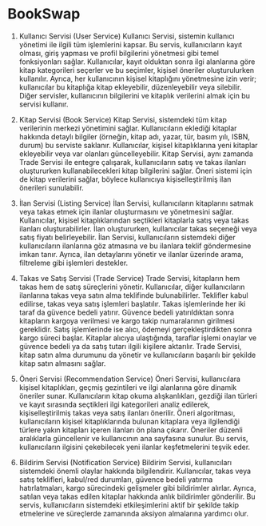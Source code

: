 # BookSwap

1. Kullanıcı Servisi (User Service)
Kullanıcı Servisi, sistemin kullanıcı yönetimi ile ilgili tüm işlemlerini kapsar. Bu servis, kullanıcıların kayıt olması, giriş yapması ve profil bilgilerini yönetmesi gibi temel fonksiyonları sağlar. Kullanıcılar, kayıt olduktan sonra ilgi alanlarına göre kitap kategorileri seçerler ve bu seçimler, kişisel öneriler oluşturulurken kullanılır. Ayrıca, her kullanıcının kişisel kitaplığını yönetmesine izin verir; kullanıcılar bu kitaplığa kitap ekleyebilir, düzenleyebilir veya silebilir. Diğer servisler, kullanıcının bilgilerini ve kitaplık verilerini almak için bu servisi kullanır.

2. Kitap Servisi (Book Service)
Kitap Servisi, sistemdeki tüm kitap verilerinin merkezi yönetimini sağlar. Kullanıcıların eklediği kitaplar hakkında detaylı bilgiler (örneğin, kitap adı, yazar, tür, basım yılı, ISBN, durum) bu serviste saklanır. Kullanıcılar, kişisel kitaplıklarına yeni kitaplar ekleyebilir veya var olanları güncelleyebilir. Kitap Servisi, aynı zamanda Trade Servisi ile entegre çalışarak, kullanıcıların satış ve takas ilanları oluştururken kullanabilecekleri kitap bilgilerini sağlar. Öneri sistemi için de kitap verilerini sağlar, böylece kullanıcıya kişiselleştirilmiş ilan önerileri sunulabilir.

3. İlan Servisi (Listing Service)
İlan Servisi, kullanıcıların kitaplarını satmak veya takas etmek için ilanlar oluşturmasını ve yönetmesini sağlar. Kullanıcılar, kişisel kitaplıklarından seçtikleri kitaplarla satış veya takas ilanları oluşturabilirler. İlan oluştururken, kullanıcılar takas seçeneği veya satış fiyatı belirleyebilir. İlan Servisi, kullanıcıların sistemdeki diğer kullanıcıların ilanlarına göz atmasına ve bu ilanlara teklif göndermesine imkan tanır. Ayrıca, ilan detaylarını yönetir ve ilanlar üzerinde arama, filtreleme gibi işlemleri destekler.

4. Takas ve Satış Servisi (Trade Service)
Trade Servisi, kitapların hem takas hem de satış süreçlerini yönetir. Kullanıcılar, diğer kullanıcıların ilanlarına takas veya satın alma teklifinde bulunabilirler. Teklifler kabul edilirse, takas veya satış işlemleri başlatılır. Takas işlemlerinde her iki taraf da güvence bedeli yatırır. Güvence bedeli yatırıldıktan sonra kitapların kargoya verilmesi ve kargo takip numaralarının girilmesi gereklidir. Satış işlemlerinde ise alıcı, ödemeyi gerçekleştirdikten sonra kargo süreci başlar. Kitaplar alıcıya ulaştığında, taraflar işlemi onaylar ve güvence bedeli ya da satış tutarı ilgili kişilere aktarılır. Trade Servisi, kitap satın alma durumunu da yönetir ve kullanıcıların başarılı bir şekilde kitap satın almasını sağlar.

5. Öneri Servisi (Recommendation Service)
Öneri Servisi, kullanıcılara kişisel kitaplıkları, geçmiş gezintileri ve ilgi alanlarına göre dinamik öneriler sunar. Kullanıcıların kitap okuma alışkanlıkları, gezdiği ilan türleri ve kayıt sırasında seçtikleri ilgi kategorileri analiz edilerek, kişiselleştirilmiş takas veya satış ilanları önerilir. Öneri algoritması, kullanıcıların kişisel kitaplıklarında bulunan kitaplara veya ilgilendiği türlere yakın kitapları içeren ilanları ön plana çıkarır. Öneriler düzenli aralıklarla güncellenir ve kullanıcının ana sayfasına sunulur. Bu servis, kullanıcıların ilgisini çekebilecek yeni ilanlar keşfetmelerini teşvik eder.

6. Bildirim Servisi (Notification Service)
Bildirim Servisi, kullanıcıları sistemdeki önemli olaylar hakkında bilgilendirir. Kullanıcılar, takas veya satış teklifleri, kabul/red durumları, güvence bedeli yatırma hatırlatmaları, kargo sürecindeki gelişmeler gibi bildirimler alırlar. Ayrıca, satılan veya takas edilen kitaplar hakkında anlık bildirimler gönderilir. Bu servis, kullanıcıların sistemdeki etkileşimlerini aktif bir şekilde takip etmelerine ve süreçlerde zamanında aksiyon almalarına yardımcı olur.
